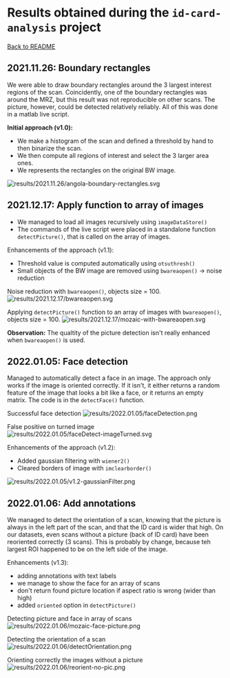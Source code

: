 # Results obtained during the `id-card-analysis` project

[Back to README](../README.md)

## 2021.11.26: Boundary rectangles

We were able to draw boundary rectangles around the 3 largest interest regions of the scan. Coincidently, one of the boundary rectangles was around the MRZ, but this result was not reproducible on other scans. The picture, however, could be detected relatively reliably. All of this was done in a matlab live script.

**Initial approach (v1.0):**

- We make a histogram of the scan and defined a threshold by hand to then binarize the scan.
- We then compute all regions of interest and select the 3 larger area ones.
- We represents the rectangles on the original BW image.

![results/2021.11.26/angola-boundary-rectangles.svg](results/2021.11.26/angola-boundary-rectangles.svg)

## 2021.12.17: Apply function to array of images

- We managed to load all images recursively using `imageDataStore()`
- The commands of the live script were placed in a standalone function `detectPicture()`, that is called on the array of images.

Enhancements of the approach (v1.1):

- Threshold value is computed automatically using `otsuthresh()`
- Small objects of the BW image are removed using `bwareaopen()` -> noise reduction

Noise reduction with `bwareaopen()`, objects size = 100.
![results/2021.12.17/bwareaopen.svg](results/2021.12.17/bwareaopen.svg)

Applying `detectPicture()` function to an array of images with `bwareaopen()`, objects size = 100.
![results/2021.12.17/mozaic-with-bwareaopen.svg](results/2021.12.17/mozaic-with-bwareaopen.svg)

**Observation:** The qualtity of the picture detection isn't really enhanced when `bwareaopen()` is used.

## 2022.01.05: Face detection

Managed to automatically detect a face in an image. The approach only works if the image is oriented correctly. If it isn't, it either returns a random feature of the image that looks a bit like a face, or it returns an empty matrix. The code is in the `detectFace()` function.

Successful face detection
![results/2022.01.05/faceDetection.png](results/2022.01.05/faceDetection.png)

False positive on turned image
![results/2022.01.05/faceDetect-imageTurned.svg](results/2022.01.05/faceDetect-imageTurned.svg)

Enhancements of the approach (v1.2):

- Added gaussian filtering with `wiener2()`
- Cleared borders of image with `imclearborder()`

![results/2022.01.05/v1.2-gaussianFilter.png](results/2022.01.05/v1.2-gaussianFilter.png)

## 2022.01.06: Add annotations

We managed to detect the orientation of a scan, knowing that the picture is always in the left part of the scan, and that the ID card is wider that high.
On our datasets, even scans without a picture (back of ID card) have been reoriented correctly (3 scans). This is probably by change, because teh largest ROI happened to be on the left side of the image.

Enhancements (v1.3):

- adding annotations with text labels
- we manage to show the face for an array of scans
- don't return found picture location if aspect ratio is wrong (wider than high)
- added `oriented` option in `detectPicture()`

Detecting picture and face in array of scans
![results/2022.01.06/mozaic-face-picture.png](results/2022.01.06/mozaic-face-picture.png)

Detecting the orientation of a scan
![results/2022.01.06/detectOrientation.png](results/2022.01.06/detectOrientation.png)

Orienting correctly the images without a picture
![results/2022.01.06/reorient-no-pic.png](results/2022.01.06/reorient-no-pic.png)


